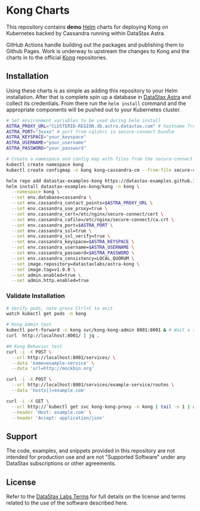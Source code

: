 # Kong Charts

This repository contains **demo** [Helm](https://helm.sh/) charts for deploying Kong on Kubernetes backed by Cassandra running within DataStax Astra.

GitHub Actions handle building out the packages and publishing them to Github Pages. Work is underway to upstream the changes to Kong and the charts in to the official [Kong](https://github.com/kong/kong) repositories.

## Installation

Using these charts is as simple as adding this repository to your Helm installation. After that is complete spin up a database in [DataStax Astra](https://www.datastax.com/cloud/datastax-astra) and collect its credentials. From there run the `helm install` command and the appropriate components will be pushed out to your Kubernetes cluster.

```bash
# Set environment variables to be used during helm install
ASTRA_PROXY_URL="CLUSTERID-REGION.db.astra.datastax.com" # hostname from cqlshrc in secure-connect bundle
ASTRA_PORT="3xxxx" # port from cqlshrc in secure-connect bundle
ASTRA_KEYSPACE="your_keyspace"
ASTRA_USERNAME="your_username"
ASTRA_PASSWORD="your_password"

# Create a namespace and config map with files from the secure-connect directory
kubectl create namespace kong
kubectl create configmap -n kong kong-cassandra-cm --from-file secure-connect/

helm repo add datastax-examples-kong https://datastax-examples.github.io/kong-charts/
helm install datastax-examples-kong/kong -n kong \
  --namespace kong \
  --set env.database=cassandra \
  --set env.cassandra_contact_points=$ASTRA_PROXY_URL \
  --set env.cassandra_use_proxy=true \
  --set env.cassandra_cert=/etc/nginx/secure-connect/cert \
  --set env.cassandra_cafile=/etc/nginx/secure-connect/ca.crt \
  --set env.cassandra_port=$ASTRA_PORT \
  --set env.cassandra_ssl=true \
  --set env.cassandra_ssl_verify=true \
  --set env.cassandra_keyspace=$ASTRA_KEYSPACE \
  --set env.cassandra_username=$ASTRA_USERNAME \
  --set env.cassandra_password=$ASTRA_PASSWORD \
  --set env.cassandra_consistency=LOCAL_QUORUM \
  --set image.repository=datastaxlabs/astra-kong \
  --set image.tag=v1.0.0 \
  --set admin.enabled=true \
  --set admin.http.enabled=true
```

### Validate Installation

```bash
# Verify pods, note press Ctrl+C to exit
watch kubectl get pods -n kong

# Kong Admin test
kubectl port-forward -n kong svc/kong-kong-admin 8001:8001 & # Wait a second while the port forwarding comes online
curl  http://localhost:8001/ | jq .

## Kong Behavior test
curl -i -X POST \
  --url http://localhost:8001/services/ \
  --data 'name=example-service' \
  --data 'url=http://mockbin.org'

curl -i -X POST \
  --url http://localhost:8001/services/example-service/routes \
  --data 'hosts[]=example.com'

curl -i -X GET \
  --url http://`kubectl get svc kong-kong-proxy -n kong | tail -n 1 | awk '{print $4}'`/bin/4bdd1415-1e7e-4713-8f5c-272a9af4858b \
  --header 'Host: example.com' \
  --header 'Accept: application/json'
```

## Support

The code, examples, and snippets provided in this repository are not intended for production use and are not "Supported Software" under any DataStax subscriptions or other agreements.

## License

Refer to the [DataStax Labs Terms](https://www.datastax.com/terms/datastax-labs-terms) for full details on the license and terms related to the use of the software described here.
